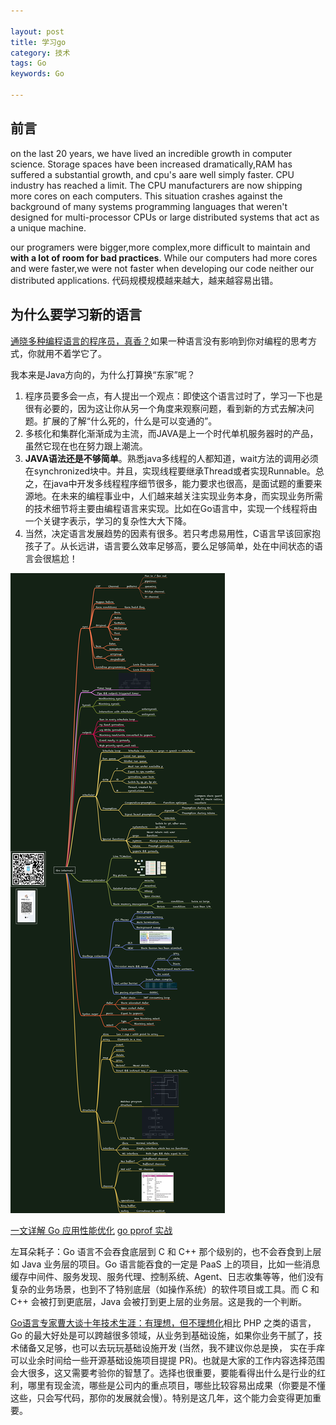 ```yaml
---

layout: post
title: 学习go
category: 技术
tags: Go
keywords: Go

---
```


## 前言

on the last 20 years, we have lived an incredible growth in computer science. Storage spaces have been increased dramatically,RAM has suffered a substantial growth, and cpu's aare well simply faster. CPU industry has reached a limit. The CPU manufacturers are now shipping more cores on each computers. This situation crashes against the background of many systems programming languages that weren't designed for multi-processor CPUs or large distributed systems that act as a unique machine.

our programers were bigger,more complex,more difficult to maintain and **with a lot of room for bad practices**. While our computers had more cores and were faster,we were not faster when developing our code neither our distributed applications. 代码规模规模越来越大，越来越容易出错。


## 为什么要学习新的语言 

[通晓多种编程语言的程序员，真香？](https://mp.weixin.qq.com/s/1xD45Ksz07-doRExhvRchQ)如果一种语言没有影响到你对编程的思考方式，你就用不着学它了。

我本来是Java方向的，为什么打算换“东家”呢？

1. 程序员要多会一点，有人提出一个观点：即使这个语言过时了，学习一下也是很有必要的，因为这让你从另一个角度来观察问题，看到新的方式去解决问题。扩展的了解“什么死的，什么是可以变通的”。
2. 多核化和集群化渐渐成为主流，而JAVA是上一个时代单机服务器时的产品，虽然它现在也在努力跟上潮流。
3. **JAVA语法还是不够简单**。熟悉java多线程的人都知道，wait方法的调用必须在synchronized块中。并且，实现线程要继承Thread或者实现Runnable。总之，在java中开发多线程程序细节很多，能力要求也很高，是面试题的重要来源地。在未来的编程事业中，人们越来越关注实现业务本身，而实现业务所需的技术细节将主要由编程语言来实现。比如在Go语言中，实现一个线程将由一个关键字表示，学习的复杂性大大下降。
4. 当然，决定语言发展趋势的因素有很多。若只考虑易用性，C语言早该回家抱孩子了。从长远讲，语言要么效率足够高，要么足够简单，处在中间状态的语言会很尴尬！

![](/public/upload/go/learn_go.png)

[一文详解 Go 应用性能优化](https://mp.weixin.qq.com/s/szSAAyWqK3Bz2NxVxJfwXw)
[go pprof 实战](https://zhuanlan.zhihu.com/p/373874739)

左耳朵耗子：Go 语言不会吞食底层到 C 和 C++ 那个级别的，也不会吞食到上层如 Java 业务层的项目。Go 语言能吞食的一定是 PaaS 上的项目，比如一些消息缓存中间件、服务发现、服务代理、控制系统、Agent、日志收集等等，他们没有复杂的业务场景，也到不了特别底层（如操作系统）的软件项目或工具。而 C 和 C++ 会被打到更底层，Java 会被打到更上层的业务层。这是我的一个判断。

[Go语言专家曹大谈十年技术生涯：有理想，但不理想化](https://mp.weixin.qq.com/s/2wXNMd9fD3q5v9QNEUWa1A)相比 PHP 之类的语言，Go 的最大好处是可以跨越很多领域，从业务到基础设施，如果你业务干腻了，技术储备又足够，也可以去玩玩基础设施开发 (当然，我不建议你总是换， 实在手痒可以业余时间给一些开源基础设施项目提提 PR)。也就是大家的工作内容选择范围会大很多，这又需要考验你的智慧了。选择也很重要，要能看得出什么是行业的红利，哪里有现金流，哪些是公司内的重点项目，哪些比较容易出成果（你要是不懂这些，只会写代码，那你的发展就会慢）。特别是这几年，这个能力会变得更加重要。